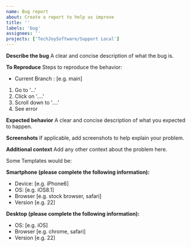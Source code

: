 ```yaml
---
name: Bug report
about: Create a report to help us improve
title: ''
labels: 'bug'
assignees: ''
projects: ['TechJoySoftware/Support Local']
---
```


**Describe the bug** A clear and concise description of what the bug is.

**To Reproduce** Steps to reproduce the behavior:

- Current Branch : [e.g. main]

1. Go to '...'
2. Click on '....'
3. Scroll down to '....'
4. See error

**Expected behavior** A clear and concise description of what you expected to happen.

**Screenshots** If applicable, add screenshots to help explain your problem.

**Additional context** Add any other context about the problem here.

Some Templates would be:

**Smartphone (please complete the following information):**

- Device: [e.g. iPhone6]
- OS: [e.g. iOS8.1]
- Browser [e.g. stock browser, safari]
- Version [e.g. 22]

**Desktop (please complete the following information):**

- OS: [e.g. iOS]
- Browser [e.g. chrome, safari]
- Version [e.g. 22]